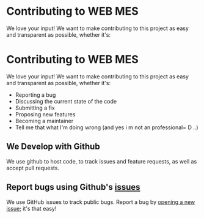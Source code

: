 # Contributing to WEB MES
We love your input! We want to make contributing to this project as easy and transparent as possible, whether it's:

# Contributing to WEB MES
We love your input! We want to make contributing to this project as easy and transparent as possible, whether it's:

- Reporting a bug
- Discussing the current state of the code
- Submitting a fix
- Proposing new features
- Becoming a maintainer
- Tell me that what I'm doing wrong (and yes i m not an professional= D ..)

## We Develop with Github
We use github to host code, to track issues and feature requests, as well as accept pull requests.

## Report bugs using Github's [issues](https://github.com/SMEWebify/WebErpMesv2/issues)
We use GitHub issues to track public bugs. Report a bug by [opening a new issue](https://github.com/SMEWebify/WebErpMesv2/issues/new); it's that easy!
